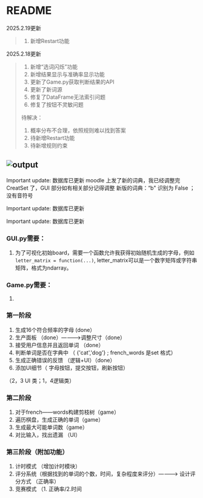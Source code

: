 # README
2025.2.19更新
> 1. 新增Restart功能

2025.2.18更新
> 1. 新增“选词闪烁”功能
> 2. 新增结果显示与准确率显示功能
> 3. 更新了Game.py获取判断结果的API
> 4. 更新了新词源
> 5. 修复了DataFrame无法索引问题
> 6. 修复了按钮不灵敏问题
>    
> 待解决：
> 1. 概率分布不合理，依照规则难以找到答案
> 2. 待新增Restart功能
> 3. 待新增规则约束

![output](https://github.com/user-attachments/assets/efb35051-56bb-4be1-807b-1c77ebe8e63a)
------

Important update: 数据库已更新
  moodle 上发了新的词典，我已经调整完 CreatSet 了，GUI 部分如有相关部分记得调整
  新版的词典：“b" 识别为 False ； 没有音符号

Important update: 数据库已更新

Important update: 数据库已更新




### GUI.py需要：
1. 为了可视化初始board，需要一个函数允许我获得初始随机生成的字母，例如`letter_matrix = function(...)`, letter_matrix可以是一个数字矩阵或字符串矩阵，格式为ndarray。

### Game.py需要：
1. 
### 第一阶段

1. 生成16个符合频率的字母 (done）
2. 生产面板 （done）————>调整尺寸（done）
4. 接受用户信息并且返回单词 （done）
5. 判断单词是否在字典中 （ {'cat','dog'} ; french_words 是set 格式）
6. 生成正确错误的反馈 （逻辑+UI）（done）
7. 添加UI细节（ 字母按钮，提交按钮，刷新按钮）

（2，3 UI 类；1，4逻辑类）

### 第二阶段

1. 对于french——words构建剪枝树（game）
2. 遍历棋盘，生成正确的单词（game）
3. 生成最大可能单词数（game）
4.  对比输入，找出遗漏 （UI）

### 第三阶段（附加功能）

1. 计时模式 （增加计时模块）
2. 评分系统（根据找到的单词的个数，时间，复杂程度来评分）————> 设计评分方式 （正确率）
3. 竞赛模式 （1. 正确率/2.时间
